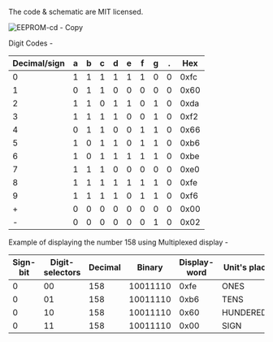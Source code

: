 The code & schematic are MIT licensed.

![EEPROM-cd - Copy](https://github.com/YashIndane/rpi-eeprom-programmer/assets/53041219/d155f820-180a-4b5e-ad1f-bc2b9e4451ed)

Digit Codes -

| Decimal/sign |a|b|c|d|e|f|g|.|Hex|
|--------------|-|-|-|-|-|-|-|-|---|
|      0       |1|1|1|1|1|1|0|0|0xfc|
|      1       |0|1|1|0|0|0|0|0|0x60|
|      2       |1|1|0|1|1|0|1|0|0xda|
|      3       |1|1|1|1|0|0|1|0|0xf2|
|      4       |0|1|1|0|0|1|1|0|0x66|
|      5       |1|0|1|1|0|1|1|0|0xb6|
|      6       |1|0|1|1|1|1|1|0|0xbe|
|      7       |1|1|1|0|0|0|0|0|0xe0|
|      8       |1|1|1|1|1|1|1|0|0xfe|
|      9       |1|1|1|1|0|1|1|0|0xf6|
|      +       |0|0|0|0|0|0|0|0|0x00|
|      -       |0|0|0|0|0|0|1|0|0x02|


Example of displaying the number 158 using Multiplexed display -

| Sign-bit | Digit-selectors | Decimal | Binary | Display-word | Unit's place |
|----------|-----------------|---------|--------|--------------|--------------|
|     0    |        00       |   158   |10011110|     0xfe     |     ONES     |
|     0    |        01       |   158   |10011110|     0xb6     |     TENS     |
|     0    |        10       |   158   |10011110|     0x60     |   HUNDEREDS  |
|     0    |        11       |   158   |10011110|     0x00     |     SIGN     |
